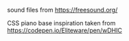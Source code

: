 




sound files from https://freesound.org/


CSS piano base inspiration taken from https://codepen.io/Eliteware/pen/wDHIC